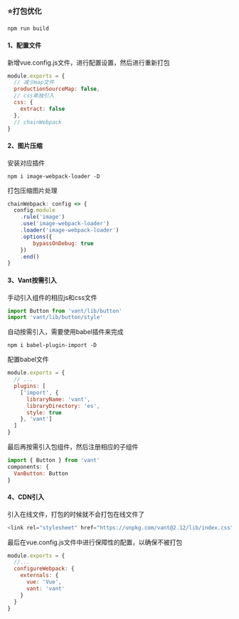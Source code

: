 ### ⭐打包优化

```shell
npm run build
```

#### 1、配置文件

新增vue.config.js文件，进行配置设置，然后进行重新打包

```js
module.exports = {
  // 减少map文件
  productionSourceMap: false,
  // css单独引入
  css: {
    extract: false
  },
  // chainWebpack
}
```

#### 2、图片压缩

安装对应插件

```shell
npm i image-webpack-loader -D
```

打包压缩图片处理

```js
chainWebpack: config => {
  config.module
  	.rule('image')
  	.use('image-webpack-loader')
  	.loader('image-webpack-loader')
  	.options({
    	bypassOnDebug: true
  	})
  	.end()
}
```

#### 3、Vant按需引入

手动引入组件的相应js和css文件

```js
import Button from 'vant/lib/button'
import 'vant/lib/button/style'
```

自动按需引入，需要使用babel插件来完成

```shell
npm i babel-plugin-import -D
```

配置babel文件

```js
module.exports = {
  // ...
  plugins: [
    ['import', {
      libraryName: 'vant',
      libraryDirectory: 'es',
      style: true
    }, 'vant']
  ]
}
```

最后再按需引入包组件，然后注册相应的子组件

```js
import { Button } from 'vant'
components: {
  VanButton: Button
}
```

#### 4、CDN引入

引入在线文件，打包的时候就不会打包在线文件了

```js
<link rel="stylesheet" href="https://unpkg.com/vant@2.12/lib/index.css" />
```

最后在vue.config.js文件中进行保障性的配置，以确保不被打包

```js
module.exports = {
  //...
  configureWebpack: {
    externals: {
      vue: 'Vue',
      vant: 'vant'
    }
  }
}
```